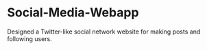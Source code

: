 # Social-Media-Webapp
Designed a Twitter-like social network website for making posts and following users.
